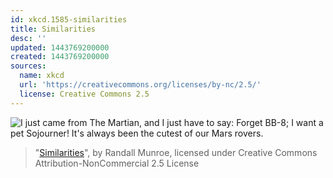 ```yaml
---
id: xkcd.1585-similarities
title: Similarities
desc: ''
updated: 1443769200000
created: 1443769200000
sources:
  name: xkcd
  url: 'https://creativecommons.org/licenses/by-nc/2.5/'
  license: Creative Commons 2.5
---
```

![I just came from The Martian, and I just have to say: Forget BB-8; I want a pet Sojourner! It's always been the cutest of our Mars rovers.](https://imgs.xkcd.com/comics/similarities.png)
> "[Similarities](https://xkcd.com/1585/)", by Randall Munroe, licensed under Creative Commons Attribution-NonCommercial 2.5 License
